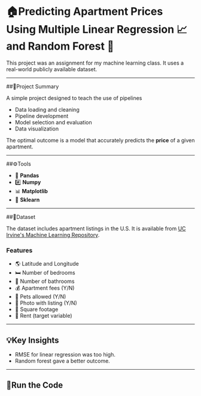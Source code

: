 # 🏠Predicting Apartment Prices Using Multiple Linear Regression 📈and Random Forest 🌳

This project was an assignment for my machine learning class. It uses a real-world publicly available dataset.

---

##🔭Project Summary

A simple project designed to teach the use of pipelines 
- Data loading and cleaning
- Pipeline development 
- Model selection and evaluation 
- Data visualization 

The optimal outcome is a model that accurately predicts the **price** of a given apartment.

---

##⚙️Tools
- 🐼 **Pandas**
- #️⃣ **Numpy**
- 📊 **Matplotlib**
- 🤖 **Sklearn**

---

##📂Dataset 

The dataset includes apartment listings in the U.S. It is available from [UC Irvine's Machine Learning Repository](http://archive.ics.uci.edu/dataset/555/apartment+for+rent+classified).

### Features
- 🌎 Latitude and Longitude
- 🛏️ Number of bedrooms 
- 🚽 Number of bathrooms
- 💰 Apartment fees (Y/N)
- 🐶 Pets allowed (Y/N)
- 📸 Photo with listing (Y/N)
- 📏 Square footage 
- 💸 Rent (target variable)

---

## 💡Key Insights
- RMSE for linear regression was too high.
- Random forest gave a better outcome.

--- 

## 🏃Run the Code
```python: {git clone https://github.com/jacanevaro/analysis_real_world_dataset.git}


```


